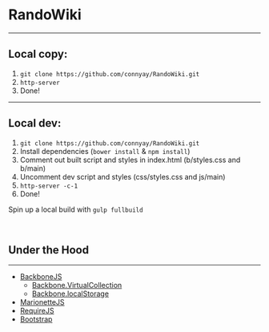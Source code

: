 # RandoWiki
---

## Local copy:

1. `git clone https://github.com/connyay/RandoWiki.git`
2. `http-server`
3. Done!

---
## Local dev:
1. `git clone https://github.com/connyay/RandoWiki.git`
2. Install dependencies (`bower install` & `npm install`)
3. Comment out built script and styles in index.html (b/styles.css and b/main)
4. Uncomment dev script and styles (css/styles.css and js/main)
5. `http-server -c-1`
6. Done!

Spin up a local build with `gulp fullbuild`

<br>

## Under the Hood
---
* [BackboneJS](https://github.com/jashkenas/backbone)
	- [Backbone.VirtualCollection](https://github.com/p3drosola/Backbone.VirtualCollection)
	- [Backbone.localStorage](https://github.com/jeromegn/Backbone.localStorage)
* [MarionetteJS](https://github.com/marionettejs/backbone.marionette)
* [RequireJS](https://github.com/jrburke/requirejs)
* [Bootstrap](https://github.com/twbs/bootstrap)